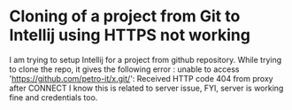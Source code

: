 
# Cloning of a project from Git to Intellij using HTTPS not working

I am trying to setup Intellij for a project from github repository. While trying to clone the repo, it gives the following error :
unable to access 'https://github.com/petro-it/x.git/': Received HTTP code 404 from proxy after CONNECT
I know this is related to server issue, FYI, server is working fine and credentials too.

        